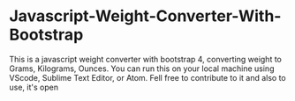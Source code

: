 # Javascript-Weight-Converter-With-Bootstrap
This is a javascript weight converter with bootstrap 4, converting weight to Grams, Kilograms, Ounces. You can run this on your local machine using VScode, Sublime Text Editor, or Atom. Fell free to contribute to it and also to use, it's open
